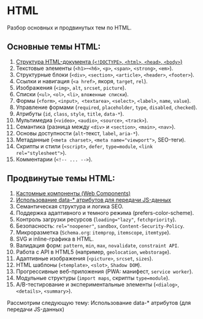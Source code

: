 # HTML #

Разбор основных и продвинутых тем по HTML.

## Основные темы HTML: ##

1. [Структура HTML-документа  (`<!DOCTYPE>`, `<html>`, `<head>`,
   `<body>`)](1.%20Базовые%20темы%20HTML/01.%20Структура%20HTML-документа.md)
2. Текстовые элементы (`<h1>`–`<h6>`, `<p>`, `<span>`, `<strong>`, `<em>`).
3. Структурные блоки (`<div>`, `<section>`, `<article>`, `<header>`, `<footer>`).
4. Ссылки и навигация (`<a href>`, якоря, `target`, `rel`).
5. Изображения (`<img>`, `alt`, `srcset`, `picture`).
6. Списки (`<ul>`, `<ol>`, `<li>`, `вложенные списки`).
7. Формы (`<form>`, `<input>`,` <textarea>`, `<select>`, `<label>`, `name`, `value`).
8. Управление формами (`required`, `placeholder`, `type`, `disabled`, `checked`).
9. Атрибуты (`id`, `class`, `style`, `title`, `data-*`).
10. Мультимедиа (`<video>`, `<audio>`, `<source>`, `<track>`).
11. Семантика (разница между `<div>` и `<section>`, `<main>`, `<nav>`).
12. Основы доступности (`alt`-текст, `label`, `aria-*`).
13. Метаданные (`<meta charset>`, `<meta name="viewport">`, SEO-теги).
14. Скрипты и стили (`<script>`, `defer`, `type=module`, `<link rel="stylesheet">`).
15. Комментарии (`<!-- ... -->`).

## Продвинутые темы HTML: ##

1. [Кастомные компоненты (Web Components)](2.%20Продвинутые%20темы%20HTML/01.%20Custom%20Elements%20(Web%20Components)/01.%20Custom%20Elements%20(Web%20Components).md)
2. [Использование data-* атрибутов для передачи JS-данных](2.%20Продвинутые%20темы%20HTML/02.%20Use%20data-*%20attributes%20for%20JS/02.Use%20data-*%20attributes%20for%20JS.md)
3. Семантическая структура и логика SEO.
4. Поддержка адаптивного и темного режима (prefers-color-scheme).
5. Контроль загрузки ресурсов (`loading="lazy"`, `fetchpriority`).
6. Безопасность: `rel="noopener"`, `sandbox`, `Content-Security-Policy`.
7. Микроразметка (`Schema.org`: `itemprop`, `itemscope`, `itemtype`).
8. SVG и inline-графика в HTML.
9. Валидация форм: `pattern`, `min`, `max`, `novalidate`, `constraint API`.
10. Работа с API в HTML5 (например, `geolocation`, `webstorage`).
11. Адаптивные изображения (`<picture>`, `srcset`, `sizes`).
12. HTML шаблоны (`<template>`, `<slot>`, `Shadow DOM`).
13. Прогрессивные веб-приложения (PWA: манифест, `service worker`).
14. Модульные структуры (`import maps`, скрипты `type=module`).
15. A/B-тестирование и экспериментальные элементы (`<dialog>`, `<details>`, `<summary>`).

Рассмотрим следующую тему: Использование data-* атрибутов (для передачи JS-данных) 